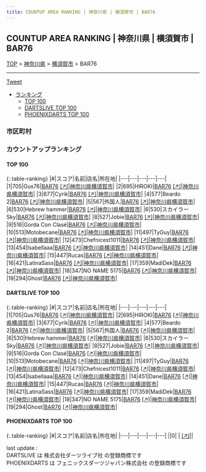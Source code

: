 ```yaml
---
title: COUNTUP AREA RANKING | 神奈川県 | 横須賀市 | BAR76
---
```

## COUNTUP AREA RANKING | 神奈川県 | 横須賀市 | BAR76

[TOP](/darts/rank/) > [神奈川県](/darts/rank/神奈川県/) > [横須賀市](/darts/rank/神奈川県/横須賀市/) > BAR76

___

<a href="https://twitter.com/share?ref_src=twsrc%5Etfw" data-text="COUNTUP AREA RANKING | 神奈川県横須賀市BAR76" class="twitter-share-button" data-hashtags="DARTSLIVE,PHOENIXDARTS,darts,ダーツ" data-show-count="false">Tweet</a>

* [ランキング](#カウントアップランキング)
    * [TOP 100](#top-100)
    * [DARTSLIVE TOP 100](#dartslive-top-100)
    * [PHOENIXDARTS TOP 100](#phoenixdarts-top-100)

### 市区町村

<ul>

</ul>

### カウントアップランキング

#### TOP 100



{:.table-ranking}
|#|スコア|名前|店名|所在地|
|---|---|---|---|---|
|1|705|<span class="rank-name-dl">Gus76</span>|<a href="/darts/rank/shops/7efabbcb560f0edc25d56fb0e5c39bac.html">BAR76</a> <a href="https://search.dartslive.com/jp/shop/7efabbcb560f0edc25d56fb0e5c39bac">[↗]</a>|<a href="/darts/rank/神奈川県/横須賀市">神奈川県横須賀市</a>|
|2|695|<span class="rank-name-dl">HIROKI</span>|<a href="/darts/rank/shops/7efabbcb560f0edc25d56fb0e5c39bac.html">BAR76</a> <a href="https://search.dartslive.com/jp/shop/7efabbcb560f0edc25d56fb0e5c39bac">[↗]</a>|<a href="/darts/rank/神奈川県/横須賀市">神奈川県横須賀市</a>|
|3|677|<span class="rank-name-dl">Cyrik</span>|<a href="/darts/rank/shops/7efabbcb560f0edc25d56fb0e5c39bac.html">BAR76</a> <a href="https://search.dartslive.com/jp/shop/7efabbcb560f0edc25d56fb0e5c39bac">[↗]</a>|<a href="/darts/rank/神奈川県/横須賀市">神奈川県横須賀市</a>|
|4|577|<span class="rank-name-dl">Beardo 2</span>|<a href="/darts/rank/shops/7efabbcb560f0edc25d56fb0e5c39bac.html">BAR76</a> <a href="https://search.dartslive.com/jp/shop/7efabbcb560f0edc25d56fb0e5c39bac">[↗]</a>|<a href="/darts/rank/神奈川県/横須賀市">神奈川県横須賀市</a>|
|5|567|<span class="rank-name-dl">外国人</span>|<a href="/darts/rank/shops/7efabbcb560f0edc25d56fb0e5c39bac.html">BAR76</a> <a href="https://search.dartslive.com/jp/shop/7efabbcb560f0edc25d56fb0e5c39bac">[↗]</a>|<a href="/darts/rank/神奈川県/横須賀市">神奈川県横須賀市</a>|
|6|530|<span class="rank-name-dl">Hebrew hammer</span>|<a href="/darts/rank/shops/7efabbcb560f0edc25d56fb0e5c39bac.html">BAR76</a> <a href="https://search.dartslive.com/jp/shop/7efabbcb560f0edc25d56fb0e5c39bac">[↗]</a>|<a href="/darts/rank/神奈川県/横須賀市">神奈川県横須賀市</a>|
|6|530|<span class="rank-name-dl">スカイラー Sky</span>|<a href="/darts/rank/shops/7efabbcb560f0edc25d56fb0e5c39bac.html">BAR76</a> <a href="https://search.dartslive.com/jp/shop/7efabbcb560f0edc25d56fb0e5c39bac">[↗]</a>|<a href="/darts/rank/神奈川県/横須賀市">神奈川県横須賀市</a>|
|8|527|<span class="rank-name-dl">Jobie</span>|<a href="/darts/rank/shops/7efabbcb560f0edc25d56fb0e5c39bac.html">BAR76</a> <a href="https://search.dartslive.com/jp/shop/7efabbcb560f0edc25d56fb0e5c39bac">[↗]</a>|<a href="/darts/rank/神奈川県/横須賀市">神奈川県横須賀市</a>|
|9|516|<span class="rank-name-dl">Gorda Con Clasé</span>|<a href="/darts/rank/shops/7efabbcb560f0edc25d56fb0e5c39bac.html">BAR76</a> <a href="https://search.dartslive.com/jp/shop/7efabbcb560f0edc25d56fb0e5c39bac">[↗]</a>|<a href="/darts/rank/神奈川県/横須賀市">神奈川県横須賀市</a>|
|10|513|<span class="rank-name-dl">Motobecane</span>|<a href="/darts/rank/shops/7efabbcb560f0edc25d56fb0e5c39bac.html">BAR76</a> <a href="https://search.dartslive.com/jp/shop/7efabbcb560f0edc25d56fb0e5c39bac">[↗]</a>|<a href="/darts/rank/神奈川県/横須賀市">神奈川県横須賀市</a>|
|11|497|<span class="rank-name-dl">TyGuy</span>|<a href="/darts/rank/shops/7efabbcb560f0edc25d56fb0e5c39bac.html">BAR76</a> <a href="https://search.dartslive.com/jp/shop/7efabbcb560f0edc25d56fb0e5c39bac">[↗]</a>|<a href="/darts/rank/神奈川県/横須賀市">神奈川県横須賀市</a>|
|12|473|<span class="rank-name-dl">Chefnicest1011</span>|<a href="/darts/rank/shops/7efabbcb560f0edc25d56fb0e5c39bac.html">BAR76</a> <a href="https://search.dartslive.com/jp/shop/7efabbcb560f0edc25d56fb0e5c39bac">[↗]</a>|<a href="/darts/rank/神奈川県/横須賀市">神奈川県横須賀市</a>|
|13|454|<span class="rank-name-dl">Isabellaaa</span>|<a href="/darts/rank/shops/7efabbcb560f0edc25d56fb0e5c39bac.html">BAR76</a> <a href="https://search.dartslive.com/jp/shop/7efabbcb560f0edc25d56fb0e5c39bac">[↗]</a>|<a href="/darts/rank/神奈川県/横須賀市">神奈川県横須賀市</a>|
|14|451|<span class="rank-name-dl">Dane</span>|<a href="/darts/rank/shops/7efabbcb560f0edc25d56fb0e5c39bac.html">BAR76</a> <a href="https://search.dartslive.com/jp/shop/7efabbcb560f0edc25d56fb0e5c39bac">[↗]</a>|<a href="/darts/rank/神奈川県/横須賀市">神奈川県横須賀市</a>|
|15|447|<span class="rank-name-dl">Rucas</span>|<a href="/darts/rank/shops/7efabbcb560f0edc25d56fb0e5c39bac.html">BAR76</a> <a href="https://search.dartslive.com/jp/shop/7efabbcb560f0edc25d56fb0e5c39bac">[↗]</a>|<a href="/darts/rank/神奈川県/横須賀市">神奈川県横須賀市</a>|
|16|421|<span class="rank-name-dl">LatinaSass</span>|<a href="/darts/rank/shops/7efabbcb560f0edc25d56fb0e5c39bac.html">BAR76</a> <a href="https://search.dartslive.com/jp/shop/7efabbcb560f0edc25d56fb0e5c39bac">[↗]</a>|<a href="/darts/rank/神奈川県/横須賀市">神奈川県横須賀市</a>|
|17|359|<span class="rank-name-dl">MadiDek</span>|<a href="/darts/rank/shops/7efabbcb560f0edc25d56fb0e5c39bac.html">BAR76</a> <a href="https://search.dartslive.com/jp/shop/7efabbcb560f0edc25d56fb0e5c39bac">[↗]</a>|<a href="/darts/rank/神奈川県/横須賀市">神奈川県横須賀市</a>|
|18|347|<span class="rank-name-dl">NO NAME 5175</span>|<a href="/darts/rank/shops/7efabbcb560f0edc25d56fb0e5c39bac.html">BAR76</a> <a href="https://search.dartslive.com/jp/shop/7efabbcb560f0edc25d56fb0e5c39bac">[↗]</a>|<a href="/darts/rank/神奈川県/横須賀市">神奈川県横須賀市</a>|
|19|294|<span class="rank-name-dl">Ghost</span>|<a href="/darts/rank/shops/7efabbcb560f0edc25d56fb0e5c39bac.html">BAR76</a> <a href="https://search.dartslive.com/jp/shop/7efabbcb560f0edc25d56fb0e5c39bac">[↗]</a>|<a href="/darts/rank/神奈川県/横須賀市">神奈川県横須賀市</a>|


#### DARTSLIVE TOP 100



{:.table-ranking}
|#|スコア|名前|店名|所在地|
|---|---|---|---|---|
|1|705|<span class="rank-name-dl">Gus76</span>|<a href="/darts/rank/shops/7efabbcb560f0edc25d56fb0e5c39bac.html">BAR76</a> <a href="https://search.dartslive.com/jp/shop/7efabbcb560f0edc25d56fb0e5c39bac">[↗]</a>|<a href="/darts/rank/神奈川県/横須賀市">神奈川県横須賀市</a>|
|2|695|<span class="rank-name-dl">HIROKI</span>|<a href="/darts/rank/shops/7efabbcb560f0edc25d56fb0e5c39bac.html">BAR76</a> <a href="https://search.dartslive.com/jp/shop/7efabbcb560f0edc25d56fb0e5c39bac">[↗]</a>|<a href="/darts/rank/神奈川県/横須賀市">神奈川県横須賀市</a>|
|3|677|<span class="rank-name-dl">Cyrik</span>|<a href="/darts/rank/shops/7efabbcb560f0edc25d56fb0e5c39bac.html">BAR76</a> <a href="https://search.dartslive.com/jp/shop/7efabbcb560f0edc25d56fb0e5c39bac">[↗]</a>|<a href="/darts/rank/神奈川県/横須賀市">神奈川県横須賀市</a>|
|4|577|<span class="rank-name-dl">Beardo 2</span>|<a href="/darts/rank/shops/7efabbcb560f0edc25d56fb0e5c39bac.html">BAR76</a> <a href="https://search.dartslive.com/jp/shop/7efabbcb560f0edc25d56fb0e5c39bac">[↗]</a>|<a href="/darts/rank/神奈川県/横須賀市">神奈川県横須賀市</a>|
|5|567|<span class="rank-name-dl">外国人</span>|<a href="/darts/rank/shops/7efabbcb560f0edc25d56fb0e5c39bac.html">BAR76</a> <a href="https://search.dartslive.com/jp/shop/7efabbcb560f0edc25d56fb0e5c39bac">[↗]</a>|<a href="/darts/rank/神奈川県/横須賀市">神奈川県横須賀市</a>|
|6|530|<span class="rank-name-dl">Hebrew hammer</span>|<a href="/darts/rank/shops/7efabbcb560f0edc25d56fb0e5c39bac.html">BAR76</a> <a href="https://search.dartslive.com/jp/shop/7efabbcb560f0edc25d56fb0e5c39bac">[↗]</a>|<a href="/darts/rank/神奈川県/横須賀市">神奈川県横須賀市</a>|
|6|530|<span class="rank-name-dl">スカイラー Sky</span>|<a href="/darts/rank/shops/7efabbcb560f0edc25d56fb0e5c39bac.html">BAR76</a> <a href="https://search.dartslive.com/jp/shop/7efabbcb560f0edc25d56fb0e5c39bac">[↗]</a>|<a href="/darts/rank/神奈川県/横須賀市">神奈川県横須賀市</a>|
|8|527|<span class="rank-name-dl">Jobie</span>|<a href="/darts/rank/shops/7efabbcb560f0edc25d56fb0e5c39bac.html">BAR76</a> <a href="https://search.dartslive.com/jp/shop/7efabbcb560f0edc25d56fb0e5c39bac">[↗]</a>|<a href="/darts/rank/神奈川県/横須賀市">神奈川県横須賀市</a>|
|9|516|<span class="rank-name-dl">Gorda Con Clasé</span>|<a href="/darts/rank/shops/7efabbcb560f0edc25d56fb0e5c39bac.html">BAR76</a> <a href="https://search.dartslive.com/jp/shop/7efabbcb560f0edc25d56fb0e5c39bac">[↗]</a>|<a href="/darts/rank/神奈川県/横須賀市">神奈川県横須賀市</a>|
|10|513|<span class="rank-name-dl">Motobecane</span>|<a href="/darts/rank/shops/7efabbcb560f0edc25d56fb0e5c39bac.html">BAR76</a> <a href="https://search.dartslive.com/jp/shop/7efabbcb560f0edc25d56fb0e5c39bac">[↗]</a>|<a href="/darts/rank/神奈川県/横須賀市">神奈川県横須賀市</a>|
|11|497|<span class="rank-name-dl">TyGuy</span>|<a href="/darts/rank/shops/7efabbcb560f0edc25d56fb0e5c39bac.html">BAR76</a> <a href="https://search.dartslive.com/jp/shop/7efabbcb560f0edc25d56fb0e5c39bac">[↗]</a>|<a href="/darts/rank/神奈川県/横須賀市">神奈川県横須賀市</a>|
|12|473|<span class="rank-name-dl">Chefnicest1011</span>|<a href="/darts/rank/shops/7efabbcb560f0edc25d56fb0e5c39bac.html">BAR76</a> <a href="https://search.dartslive.com/jp/shop/7efabbcb560f0edc25d56fb0e5c39bac">[↗]</a>|<a href="/darts/rank/神奈川県/横須賀市">神奈川県横須賀市</a>|
|13|454|<span class="rank-name-dl">Isabellaaa</span>|<a href="/darts/rank/shops/7efabbcb560f0edc25d56fb0e5c39bac.html">BAR76</a> <a href="https://search.dartslive.com/jp/shop/7efabbcb560f0edc25d56fb0e5c39bac">[↗]</a>|<a href="/darts/rank/神奈川県/横須賀市">神奈川県横須賀市</a>|
|14|451|<span class="rank-name-dl">Dane</span>|<a href="/darts/rank/shops/7efabbcb560f0edc25d56fb0e5c39bac.html">BAR76</a> <a href="https://search.dartslive.com/jp/shop/7efabbcb560f0edc25d56fb0e5c39bac">[↗]</a>|<a href="/darts/rank/神奈川県/横須賀市">神奈川県横須賀市</a>|
|15|447|<span class="rank-name-dl">Rucas</span>|<a href="/darts/rank/shops/7efabbcb560f0edc25d56fb0e5c39bac.html">BAR76</a> <a href="https://search.dartslive.com/jp/shop/7efabbcb560f0edc25d56fb0e5c39bac">[↗]</a>|<a href="/darts/rank/神奈川県/横須賀市">神奈川県横須賀市</a>|
|16|421|<span class="rank-name-dl">LatinaSass</span>|<a href="/darts/rank/shops/7efabbcb560f0edc25d56fb0e5c39bac.html">BAR76</a> <a href="https://search.dartslive.com/jp/shop/7efabbcb560f0edc25d56fb0e5c39bac">[↗]</a>|<a href="/darts/rank/神奈川県/横須賀市">神奈川県横須賀市</a>|
|17|359|<span class="rank-name-dl">MadiDek</span>|<a href="/darts/rank/shops/7efabbcb560f0edc25d56fb0e5c39bac.html">BAR76</a> <a href="https://search.dartslive.com/jp/shop/7efabbcb560f0edc25d56fb0e5c39bac">[↗]</a>|<a href="/darts/rank/神奈川県/横須賀市">神奈川県横須賀市</a>|
|18|347|<span class="rank-name-dl">NO NAME 5175</span>|<a href="/darts/rank/shops/7efabbcb560f0edc25d56fb0e5c39bac.html">BAR76</a> <a href="https://search.dartslive.com/jp/shop/7efabbcb560f0edc25d56fb0e5c39bac">[↗]</a>|<a href="/darts/rank/神奈川県/横須賀市">神奈川県横須賀市</a>|
|19|294|<span class="rank-name-dl">Ghost</span>|<a href="/darts/rank/shops/7efabbcb560f0edc25d56fb0e5c39bac.html">BAR76</a> <a href="https://search.dartslive.com/jp/shop/7efabbcb560f0edc25d56fb0e5c39bac">[↗]</a>|<a href="/darts/rank/神奈川県/横須賀市">神奈川県横須賀市</a>|


#### PHOENIXDARTS TOP 100



{:.table-ranking}
|#|スコア|名前|店名|所在地|
|---|---|---|---|---|
||0|<span class="rank-name-dl"> </span>|<a href="/darts/rank/shops/.html"></a> <a href="">[↗]</a>|<a href="/darts/rank//"></a>|


<div class="footer border-top border-gray-light mt-5 pt-3 text-right text-gray">
    last update : <span style="font-weight: italic" id="foot_last_modified"></span><br />
    DARTSLIVE は 株式会社ダーツライブ社 の登録商標です<br />
    PHOENIXDARTS は フェニックスダーツジャパン株式会社 の登録商標です<br />
</div>

<script src="https://cdnjs.cloudflare.com/ajax/libs/jquery.tablesorter/2.31.3/js/jquery.tablesorter.min.js" integrity="sha512-qzgd5cYSZcosqpzpn7zF2ZId8f/8CHmFKZ8j7mU4OUXTNRd5g+ZHBPsgKEwoqxCtdQvExE5LprwwPAgoicguNg==" crossorigin="anonymous" referrerpolicy="no-referrer"></script>
<link rel="stylesheet" href="https://cdnjs.cloudflare.com/ajax/libs/jquery.tablesorter/2.31.3/css/theme.default.min.css" integrity="sha512-wghhOJkjQX0Lh3NSWvNKeZ0ZpNn+SPVXX1Qyc9OCaogADktxrBiBdKGDoqVUOyhStvMBmJQ8ZdMHiR3wuEq8+w==" crossorigin="anonymous" referrerpolicy="no-referrer" />
<script>
$(function() {
    $(".table-ranking").tablesorter({sortList:[[0, 0]]});
    $("#foot_last_modified").text(formatDate(new Date(document.lastModified), 'yyyy-MM-dd HH:mm:ss'));
});
</script>

<script async src="https://platform.twitter.com/widgets.js" charset="utf-8"></script>